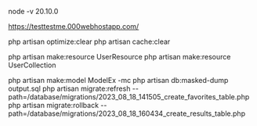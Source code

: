 node -v 20.10.0

https://testtestme.000webhostapp.com/

[//]: # (SQLITE_MAX_VARIABLE_NUMBER 166)

php artisan optimize:clear
php artisan cache:clear

php artisan make:resource UserResource
php artisan make:resource UserCollection

php artisan make:model ModelEx -mc
php artisan db:masked-dump output.sql
php artisan migrate:refresh --path=/database/migrations/2023_08_18_141505_create_favorites_table.php
php artisan migrate:rollback --path=/database/migrations/2023_08_18_160434_create_results_table.php